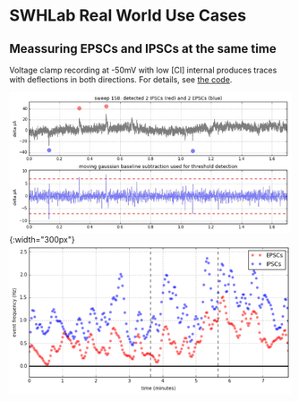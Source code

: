 # SWHLab Real World Use Cases

## Meassuring EPSCs and IPSCs at the same time
Voltage clamp recording at -50mV with low [Cl] internal produces traces with deflections in both directions. For details, see [the code](EPSCs-and-IPSCs/01.py).

![](EPSCs-and-IPSCs/demo2.jpg){:width="300px"}
![](EPSCs-and-IPSCs/output.png)
